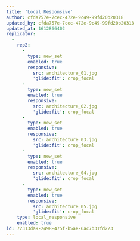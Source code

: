 ```yaml
---
title: 'Local Responsive'
author: cfda757e-7cec-472e-9c49-99fd20b20318
updated_by: cfda757e-7cec-472e-9c49-99fd20b20318
updated_at: 1612866402
replicator:
  -
    rep2:
      -
        type: new_set
        enabled: true
        responsive:
          src: architecture_01.jpg
          'glide:fit': crop_focal
      -
        type: new_set
        enabled: true
        responsive:
          src: architecture_02.jpg
          'glide:fit': crop_focal
      -
        type: new_set
        enabled: true
        responsive:
          src: architecture_03.jpg
          'glide:fit': crop_focal
      -
        type: new_set
        enabled: true
        responsive:
          src: architecture_04.jpg
          'glide:fit': crop_focal
      -
        type: new_set
        enabled: true
        responsive:
          src: architecture_05.jpg
          'glide:fit': crop_focal
    type: local_responsive
    enabled: true
id: 72313da9-2498-475f-b5ae-6ac7b31fd223
---
```

